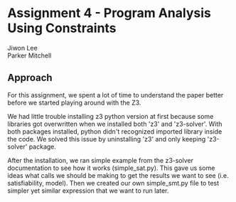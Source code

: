 

# Assignment 4 - Program Analysis Using Constraints

Jiwon Lee <br>
Parker Mitchell


## Approach
For this assignment, we spent a lot of time to understand the paper better before we started playing around with the Z3. 

We had little trouble installing z3 python version at first because some libraries got overwritten when we installed both 'z3' and 'z3-solver'. With both packages installed, python didn't recognized imported library inside the code. We solved this issue by uninstalling 'z3' and only keeping 'z3-solver' package. 

After the installation, we ran simple example from the z3-solver documentation to see how it works (simple_sat.py). This gave us some ideas what calls we should be making to get the results we want to see (i.e. satisfiability, model). Then we created our own simple_smt.py file to test simpler yet similar expression that we want to run later.
